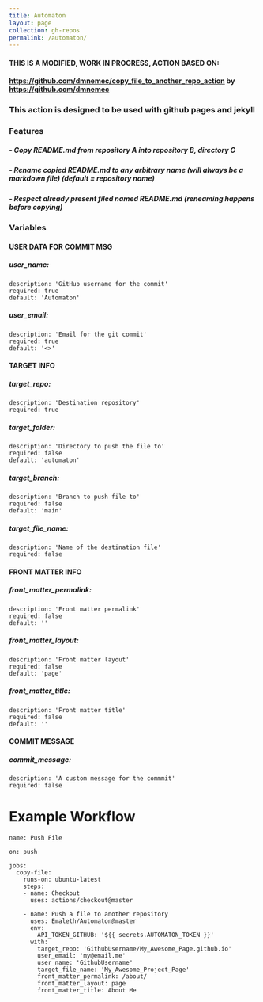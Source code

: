 ```yaml
---
title: Automaton
layout: page
collection: gh-repos
permalink: /automaton/
---
```

#### THIS IS A MODIFIED, WORK IN PROGRESS, ACTION BASED ON: 
#### https://github.com/dmnemec/copy_file_to_another_repo_action by https://github.com/dmnemec

### This action is designed to be used with github pages and jekyll


### Features
##### - Copy README.md from repository A into repository B, directory C
##### - Rename copied README.md to any arbitrary name (will always be a markdown file) (default = repository name)
##### - Respect already present filed named README.md (reneaming happens before copying)


### Variables
#### USER DATA FOR COMMIT MSG
#####  user_name:
    description: 'GitHub username for the commit'
    required: true
    default: 'Automaton'
    
#####  user_email:
    description: 'Email for the git commit'
    required: true
    default: '<>'
    
#### TARGET INFO
#####  target_repo:
    description: 'Destination repository'
    required: true
    
#####  target_folder:
    description: 'Directory to push the file to'
    required: false
    default: 'automaton'
    
#####  target_branch:
    description: 'Branch to push file to'
    required: false
    default: 'main'
    
#####  target_file_name:
    description: 'Name of the destination file'
    required: false
    
#### FRONT MATTER INFO
#####  front_matter_permalink:
    description: 'Front matter permalink'
    required: false
    default: ''
    
#####  front_matter_layout:
    description: 'Front matter layout'
    required: false
    default: 'page'
    
#####  front_matter_title:
    description: 'Front matter title'
    required: false
    default: '' 
    
#### COMMIT MESSAGE
#####  commit_message:
    description: 'A custom message for the commmit'
    required: false


# Example Workflow
```
name: Push File

on: push

jobs:
  copy-file:
    runs-on: ubuntu-latest
    steps:
    - name: Checkout
      uses: actions/checkout@master

    - name: Push a file to another repository
      uses: Emaleth/Automaton@master
      env:
        API_TOKEN_GITHUB: '${{ secrets.AUTOMATON_TOKEN }}'
      with:
        target_repo: 'GithubUsername/My_Awesome_Page.github.io'
        user_email: 'my@email.me'
        user_name: 'GithubUsername'
        target_file_name: 'My_Awesome_Project_Page'
        front_matter_permalink: /about/
        front_matter_layout: page
        front_matter_title: About Me
```

